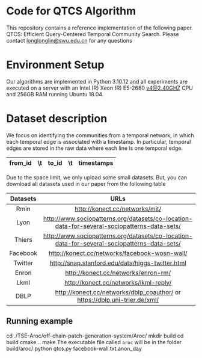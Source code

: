 # Code for QTCS Algorithm

This repository contains a reference implementation of the following paper. QTCS: Efficient Query-Centered Temporal Community Search.  Please contact longlonglin@swu.edu.cn for any questions


# Environment Setup

Our algorithms are implemented in Python 3.10.12 and all experiments are executed on a server with  an Intel (R) Xeon (R) E5-2680  v4@2.40GHZ  CPU and 256GB RAM running Ubuntu 18.04. 


# Dataset description
We focus on identifying the communities from a temporal network, in which each temporal edge is associated with a timestamp. In particular, temporal edges are stored in the raw data where each line is one temporal edge.
 
| from_id | \t  | to_id    | \t  |  timestamps  |
| :----:  |:----: | :----:   |:----:   | :----: |

Due to the space limit, we only upload some small datasets. But, you can download all datasets used in our paper from the following table

| Datasets | URLs  |
| :----:  |:----: | 
| Rmin | http://konect.cc/networks/mit/|
| Lyon | http://www.sociopatterns.org/datasets/co-location-data-for-several-sociopatterns-data-sets/|
| Thiers | http://www.sociopatterns.org/datasets/co-location-data-for-several-sociopatterns-data-sets/|
|Facebook |  http://konect.cc/networks/facebook-wosn-wall/|
| Twitter | http://snap.stanford.edu/data/higgs-twitter.html|
| Enron | http://konect.cc/networks/enron-rm/ |
| Lkml | http://konect.cc/networks/lkml-reply/|
| DBLP | http://konect.cc/networks/dblp_coauthor/ or https://dblp.uni-trier.de/xml/ |



## Running example
cd ./TSE-Aroc/off-chain-patch-generation-system/Aroc/
      mkdir build
      cd build
      cmake ..
      make
  The executable file called `aroc` will be in the folder build/aroc/
python qtcs.py  facebook-wall.txt.anon_day





